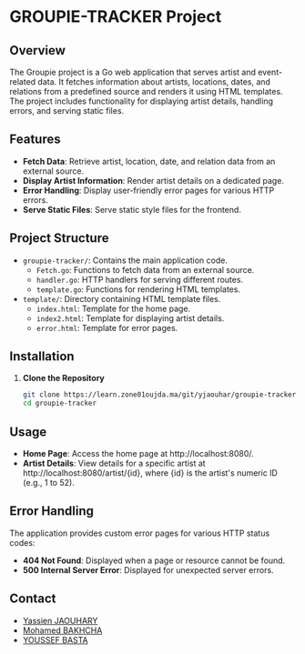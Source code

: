 # GROUPIE-TRACKER Project

## Overview

The Groupie project is a Go web application that serves artist and event-related data. It fetches information about artists, locations, dates, and relations from a predefined source and renders it using HTML templates. The project includes functionality for displaying artist details, handling errors, and serving static files.

## Features

- **Fetch Data**: Retrieve artist, location, date, and relation data from an external source.
- **Display Artist Information**: Render artist details on a dedicated page.
- **Error Handling**: Display user-friendly error pages for various HTTP errors.
- **Serve Static Files**: Serve static style files for the frontend.

## Project Structure

- `groupie-tracker/`: Contains the main application code.
  - `Fetch.go`: Functions to fetch data from an external source.
  - `handler.go`: HTTP handlers for serving different routes.
  - `template.go`: Functions for rendering HTML templates.
- `template/`: Directory containing HTML template files.
  - `index.html`: Template for the home page.
  - `index2.html`: Template for displaying artist details.
  - `error.html`: Template for error pages.

## Installation

1. **Clone the Repository**

   ```sh
   git clone https://learn.zone01oujda.ma/git/yjaouhar/groupie-tracker
   cd groupie-tracker
## Usage

- **Home Page**:  Access the home page at http://localhost:8080/.
- **Artist Details**:  View details for a specific artist at http://localhost:8080/artist/{id}, where {id} is the artist's numeric ID (e.g., 1 to 52).

## Error Handling

The application provides custom error pages for various HTTP status codes:
- **404 Not Found**:   Displayed when a page or resource cannot be found.
- **500 Internal Server Error**: Displayed for unexpected server errors.

## Contact
- [Yassien JAOUHARY](https://github.com/yjaouhar)
- [Mohamed BAKHCHA](https://github.com/simonbkh)
- [YOUSSEF BASTA](https://github.com/ybasta)
